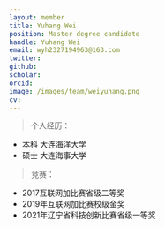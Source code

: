 ```yaml
---
layout: member
title: Yuhang Wei
position: Master degree candidate
handle: Yuhang Wei
email: wyh2327194963@163.com
twitter: 
github: 
scholar:
orcid: 
image: /images/team/weiyuhang.png
cv: 
---         
```


> 个人经历：

- 本科 大连海洋大学
- 硕士 大连海事大学                            

> 竞赛：

- 2017互联网加比赛省级二等奖 
- 2019年互联网加比赛校级金奖 
- 2021年辽宁省科技创新比赛省级一等奖